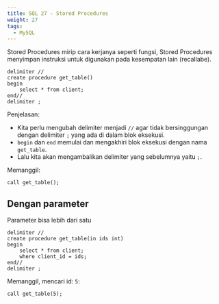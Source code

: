 ```yaml
---
title: SQL 27 - Stored Procedures
weight: 27
tags:
  - MySQL
---
```


Stored Procedures mirip cara kerjanya seperti fungsi, Stored Procedures menyimpan instruksi untuk digunakan pada kesempatan lain (recallabe).

```mysql
delimiter //
create procedure get_table()
begin
	select * from client;
end//
delimiter ;
```

Penjelasan:
- Kita perlu mengubah delimiter menjadi `//` agar tidak bersinggungan dengan delimiter `;` yang ada di dalam blok eksekusi.
- `begin` dan `end` memulai dan mengakhiri blok eksekusi dengan nama `get_table`.
- Lalu kita akan mengambalikan delimiter yang sebelumnya yaitu `;`.

Memanggil: 

```mysql
call get_table();
```

## Dengan parameter

Parameter bisa lebih dari satu

```mysql
delimiter //
create procedure get_table(in ids int)
begin
	select * from client;
	where client_id = ids;
end//
delimiter ;
```

Memanggil, mencari id: `5`:

```mysql
call get_table(5);
```
